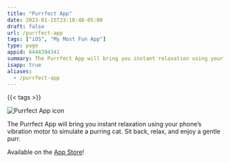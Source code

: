 ```yaml
---
title: "Purrfect App"
date: 2023-01-15T23:18:48-05:00
draft: false
url: /purrfect-app
tags: ["iOS", "My Most Fun App"]
type: page
appid: 6444394341
summary: The Purrfect App will bring you instant relaxation using your phone’s vibration motor to simulate a purring cat. Sit back, relax, and enjoy a gentle purr…
isapp: true
aliases:
  - /purrfect-app
---
```


{{< tags >}}

![Purrfect App icon](/images/purrfect-app-icon.png)

The Purrfect App will bring you instant relaxation using your phone’s vibration motor to simulate a purring cat. Sit back, relax, and enjoy a gentle purr.

Available on the [App Store](https://apps.apple.com/us/app/purrfect-app/id6444394341)!
